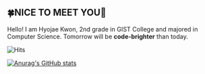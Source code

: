 <h2>🍀NICE TO MEET YOU👋</h2>
Hello! I am Hyojae Kwon, 2nd grade in GIST College and majored in Computer Science.
Tomorrow will be <b>code-brighter</b> than today.
<div align-center>
  
![Hits](https://hits.seeyoufarm.com/api/count/incr/badge.svg?url=https%3A%2F%2Fgithub.com%2FHyojaeKwon-GIST20&count_bg=%23EF78ED&title_bg=%23A600FD&icon=airbus.svg&icon_color=%23FFFFFF&title=Visitors&edge_flat=true)

[![Anurag's GitHub stats](https://github-readme-stats.vercel.app/api?username=HyojaeKwon-GIST20)](https://github.com/anuraghazra/github-readme-stats)
</div>
